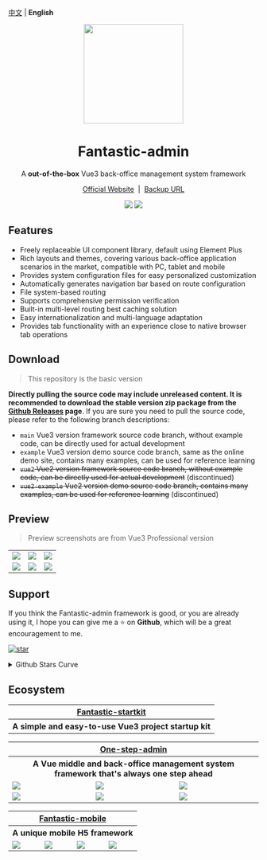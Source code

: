 [中文](./README.md) | **English**

<p align="center">
  <img src="https://fantastic-admin.hurui.me/logo.svg" width="200" height="200" />
</p>

<h1 align="center">Fantastic-admin</h1>

<p align="center">A <b>out-of-the-box</b> Vue3 back-office management system framework</p>

<p align="center">
  <a href="https://fantastic-admin.hurui.me" target="_blank">Official Website</a>
  <span>&nbsp;|&nbsp;</span>
  <a href="https://fantastic-admin.pages.dev" target="_blank">Backup URL</a>
<p>

<p align="center">
  <a href="###"><img src="https://img.shields.io/github/license/fantastic-admin/basic?label=License&style=flat-square" /></a>
  <a href="https://github.com/fantastic-admin/basic/releases" target="_blank"><img src="https://img.shields.io/github/v/release/fantastic-admin/basic?label=Version&style=flat-square" /></a>
</p>

## Features

- Freely replaceable UI component library, default using Element Plus
- Rich layouts and themes, covering various back-office application scenarios in the market, compatible with PC, tablet and mobile
- Provides system configuration files for easy personalized customization
- Automatically generates navigation bar based on route configuration
- File system-based routing
- Supports comprehensive permission verification
- Built-in multi-level routing best caching solution
- Easy internationalization and multi-language adaptation
- Provides tab functionality with an experience close to native browser tab operations

## Download

> This repository is the basic version

**Directly pulling the source code may include unreleased content. It is recommended to download the stable version zip package from the [Github Releases](https://github.com/fantastic-admin/basic/releases) page**. If you are sure you need to pull the source code, please refer to the following branch descriptions:

- `main` Vue3 version framework source code branch, without example code, can be directly used for actual development
- `example` Vue3 version demo source code branch, same as the online demo site, contains many examples, can be used for reference learning
- ~~`vue2` Vue2 version framework source code branch, without example code, can be directly used for actual development~~ (discontinued)
- ~~`vue2-example` Vue2 version demo source code branch, contains many examples, can be used for reference learning~~ (discontinued)

## Preview

> Preview screenshots are from Vue3 Professional version

<table>
  <tr>
    <td><img src="https://fantastic-admin.hurui.me/preview1.png" /></td>
    <td><img src="https://fantastic-admin.hurui.me/preview2.png" /></td>
    <td><img src="https://fantastic-admin.hurui.me/preview3.png" /></td>
  </tr>
  <tr>
    <td><img src="https://fantastic-admin.hurui.me/preview4.png" /></td>
    <td><img src="https://fantastic-admin.hurui.me/preview5.png" /></td>
    <td><img src="https://fantastic-admin.hurui.me/preview6.png" /></td>
  </tr>
</table>

## Support

If you think the Fantastic-admin framework is good, or you are already using it, I hope you can give me a ⭐ on **Github**, which will be a great encouragement to me.

[![star](https://img.shields.io/github/stars/fantastic-admin/basic?style=social)](https://github.com/fantastic-admin/basic)

<details>
<summary>Github Stars Curve</summary>

[![Stargazers over time](https://starchart.cc/fantastic-admin/basic.svg)](https://starchart.cc/fantastic-admin/basic)
</details>

## Ecosystem

<table>
  <tr>
    <th colspan="3" align="center">
      <a href="https://hooray.github.io/fantastic-startkit/" target="_blank">Fantastic-startkit</a>
    </th>
  </tr>
  <tr>
    <th colspan="3" align="center">
      A simple and easy-to-use Vue3 project startup kit
    </th>
  </tr>
</table>

<table>
  <tr>
    <th colspan="3" align="center">
      <a href="https://one-step-admin.hurui.me" target="_blank">One-step-admin</a>
    </th>
  </tr>
  <tr>
    <th colspan="3" align="center">
      A Vue middle and back-office management system framework that's always one step ahead
    </th>
  </tr>
  <tr>
    <td><img src="https://one-step-admin.hurui.me/preview1.png" /></td>
    <td><img src="https://one-step-admin.hurui.me/preview2.png" /></td>
    <td><img src="https://one-step-admin.hurui.me/preview3.png" /></td>
  </tr>
  <tr>
    <td><img src="https://one-step-admin.hurui.me/preview4.png" /></td>
    <td><img src="https://one-step-admin.hurui.me/preview5.png" /></td>
    <td><img src="https://one-step-admin.hurui.me/preview6.png" /></td>
  </tr>
</table>

<table>
  <tr>
    <th colspan="4" align="center">
      <a href="https://fantastic-mobile.hurui.me" target="_blank">Fantastic-mobile</a>
    </th>
  </tr>
  <tr>
    <th colspan="4" align="center">
      A unique mobile H5 framework
    </th>
  </tr>
  <tr>
    <td><img src="https://fantastic-mobile.hurui.me/preview1.png" /></td>
    <td><img src="https://fantastic-mobile.hurui.me/preview2.png" /></td>
    <td><img src="https://fantastic-mobile.hurui.me/preview3.png" /></td>
    <td><img src="https://fantastic-mobile.hurui.me/preview4.png" /></td>
  </tr>
</table>
